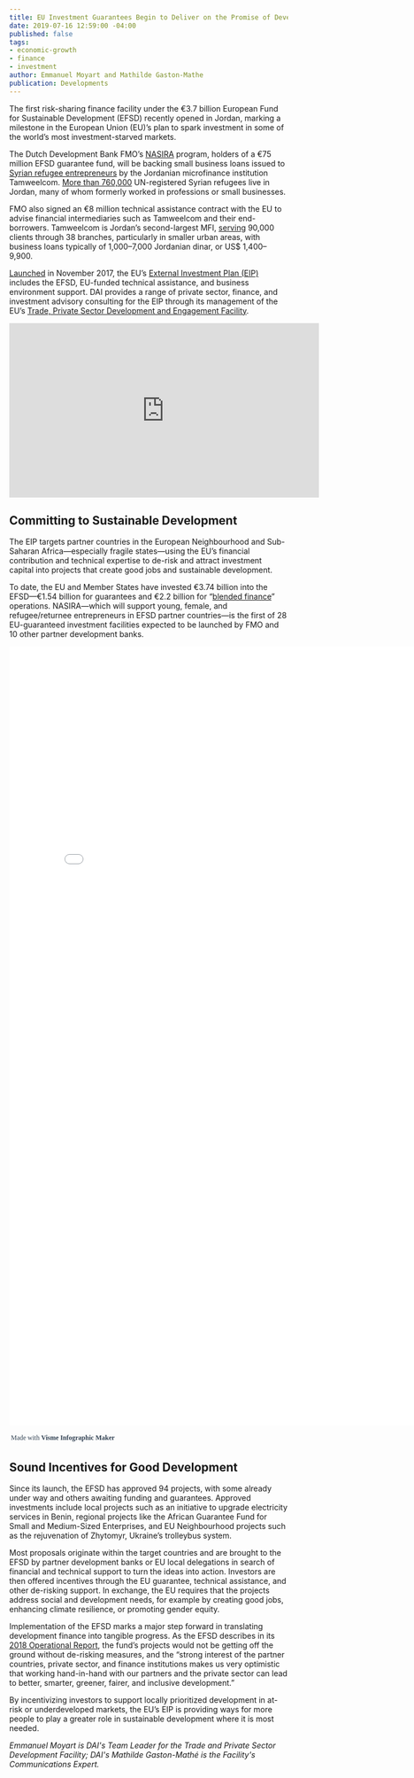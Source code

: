 ```yaml
---
title: EU Investment Guarantees Begin to Deliver on the Promise of Development Finance
date: 2019-07-16 12:59:00 -04:00
published: false
tags:
- economic-growth
- finance
- investment
author: Emmanuel Moyart and Mathilde Gaston-Mathe
publication: Developments
---
```


The first risk-sharing finance facility under the €3.7 billion European Fund for Sustainable Development (EFSD) recently opened in Jordan, marking a milestone in the European Union (EU)’s plan to spark investment in some of the world’s most investment-starved markets.




The Dutch Development Bank FMO’s [NASIRA](http://www.nasira.info/) program, holders of a €75 million EFSD guarantee fund, will be backing small business loans issued to [Syrian refugee entrepreneurs](https://www.fmo.nl/news-detail/5965ffec-4d69-47ee-892b-3167b5ecd523/fmo-launches-first-risk-sharing-facility-for-syrian-refugees-in-jordan) by the Jordanian microfinance institution Tamweelcom. [More than 760,000](https://reliefweb.int/sites/reliefweb.int/files/resources/68302.pdf) UN-registered Syrian refugees live in Jordan, many of whom formerly worked in professions or small businesses. 

FMO also signed an €8 million technical assistance contract with the EU to advise financial intermediaries such as Tamweelcom and their end-borrowers. Tamweelcom is Jordan’s second-largest MFI, [serving](https://www.fmo.nl/news-detail/5965ffec-4d69-47ee-892b-3167b5ecd523/fmo-launches-first-risk-sharing-facility-for-syrian-refugees-in-jordan) 90,000 clients through 38 branches, particularly in smaller urban areas, with business loans typically of 1,000–7,000 Jordanian dinar, or US$ 1,400–9,900.

[Launched](https://dai-global-developments.com/articles/eu-launches-26-billion-fund-to-attract-investment-in-the-european-neighbourhood-and-africas-fragile-states) in November 2017, the EU’s [External Investment Plan (EIP)](https://ec.europa.eu/commission/eu-external-investment-plan_en) includes the EFSD, EU-funded technical assistance, and business environment support. DAI provides a range of private sector, finance, and investment advisory consulting for the EIP through its management of the EU’s [Trade, Private Sector Development and Engagement Facility](https://www.dai.com/our-work/projects/worldwide-trade-private-sector-development-and-engagement-and-regional-integration-facility).

<iframe width="560" height="315" src="https://www.youtube.com/embed/sNhFHnEa8hA" frameborder="0" allow="accelerometer; autoplay; encrypted-media; gyroscope; picture-in-picture" allowfullscreen></iframe>

## Committing to Sustainable Development 

The EIP targets partner countries in the European Neighbourhood and Sub-Saharan Africa—especially fragile states—using the EU’s financial contribution and technical expertise to de-risk and attract investment capital into projects that create good jobs and sustainable development.

To date, the EU and Member States have invested €3.74 billion into the EFSD—€1.54 billion for guarantees and €2.2 billion for “[blended finance](https://ec.europa.eu/europeaid/policies/innovative-financial-instruments-blending_en)” operations. NASIRA—which will support young, female, and refugee/returnee entrepreneurs in EFSD partner countries—is the first of 28 EU-guaranteed investment facilities expected to be launched by FMO and 10 other partner development banks. 

<iframe src="//my.visme.co/embed/0104wn69-european-fund-for-sustainable-development" height="1407" width="800" style="border: 0px;" webkitAllowFullScreen mozallowfullscreen allowFullScreen></iframe><p style="width: 220px; font-family: Montserrat,serif; border-radius:3px; padding: 3px; font-size: 12px; color: #314152" > Made with <a href="https://www.visme.co/make-infographics?utm_source=CTA&utm_medium=Embed" target="_blank" style="color: #314152; font-size: 12px; font-family: Montserrat,serif; font-weight: 600; text-decoration: none">Visme Infographic Maker</a></p>

## Sound Incentives for Good Development

Since its launch, the EFSD has approved 94 projects, with some already under way and others awaiting funding and guarantees. Approved investments include local projects such as an initiative to upgrade electricity services in Benin, regional projects like the African Guarantee Fund for Small and Medium-Sized Enterprises, and EU Neighbourhood projects such as the rejuvenation of Zhytomyr, Ukraine’s trolleybus system. 

Most proposals originate within the target countries and are brought to the EFSD by partner development banks or EU local delegations in search of financial and technical support to turn the ideas into action. Investors are then offered incentives through the EU guarantee, technical assistance, and other de-risking support. In exchange, the EU requires that the projects address social and development needs, for example by creating good jobs, enhancing climate resilience, or promoting gender equity.

<script id="infogram_0__/wT6B85nAU0m924g72Gmx" title="TSPD EIP Final" src="https://e.infogram.com/js/dist/embed.js?KmO" type="text/javascript"></script>
Implementation of the EFSD marks a major step forward in translating development finance into tangible progress. As the EFSD describes in its [2018 Operational Report](https://ec.europa.eu/commission/sites/beta-political/files/eip_operational_report.pdf), the fund’s projects would not be getting off the ground without de-risking measures, and the “strong interest of the partner countries, private sector, and finance institutions makes us very optimistic that working hand-in-hand with our partners and the private sector can lead to better, smarter, greener, fairer, and inclusive development.” 

By incentivizing investors to support locally prioritized development in at-risk or underdeveloped markets, the EU’s EIP is providing ways for more people to play a greater role in sustainable development where it is most needed.

*Emmanuel Moyart is DAI's Team Leader for the Trade and Private Sector Development Facility; DAI's Mathilde Gaston-Mathé is the Facility's Communications Expert.*